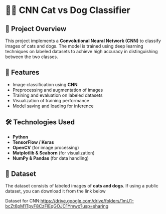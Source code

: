 # 🐶🐱 CNN Cat vs Dog Classifier   
        
## 📌 Project Overview         
This project implements a **Convolutional Neural Network (CNN)** to classify images of cats and dogs. The model is trained using deep learning techniques on labeled datasets to achieve high accuracy in distinguishing between the two classes.  

## 🚀 Features  
- Image classification using **CNN**   
- Preprocessing and augmentation of images  
- Training and evaluation on labeled datasets  
- Visualization of training performance  
- Model saving and loading for inference  
 
## 🛠️ Technologies Used  
- **Python**  
- **TensorFlow / Keras**  
- **OpenCV** (for image processing)  
- **Matplotlib & Seaborn** (for visualization)  
- **NumPy & Pandas** (for data handling)  

## 📂 Dataset  
The dataset consists of labeled images of **cats and dogs**. If using a public dataset, you can download it from the link below

Dataset for CNN:https://drive.google.com/drive/folders/1mU1-bcZt6pM1TpyF8CzFlEqGOJC1Ymwx?usp=sharing
